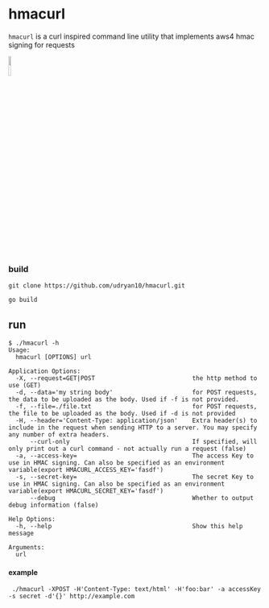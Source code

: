# hmacurl
`hmacurl` is a curl inspired command line utility that implements aws4 hmac signing for requests

<img width="10%" src="https://raw.github.com/golang-samples/gopher-vector/master/gopher.png"/>


### build
`git clone https://github.com/udryan10/hmacurl.git`

`go build`

## run
```
$ ./hmacurl -h
Usage:
  hmacurl [OPTIONS] url

Application Options:
  -X, --request=GET|POST                           the http method to use (GET)
  -d, --data='my string body'                      for POST requests, the data to be uploaded as the body. Used if -f is not provided.
  -f, --file=./file.txt                            for POST requests, the file to be uploaded as the body. Used if -d is not provided
  -H, --header='Content-Type: application/json'    Extra header(s) to include in the request when sending HTTP to a server. You may specify any number of extra headers.
      --curl-only                                  If specified, will only print out a curl command - not actually run a request (false)
  -a, --access-key=                                The access Key to use in HMAC signing. Can also be specified as an environment variable(export HMACURL_ACCESS_KEY='fasdf')
  -s, --secret-key=                                The secret Key to use in HMAC signing. Can also be specified as an environment variable(export HMACURL_SECRET_KEY='fasdf')
      --debug                                      Whether to output debug information (false)

Help Options:
  -h, --help                                       Show this help message

Arguments:
  url
```

#### example
` ./hmacurl -XPOST -H'Content-Type: text/html' -H'foo:bar' -a accessKey -s secret -d'{}' http://example.com`

